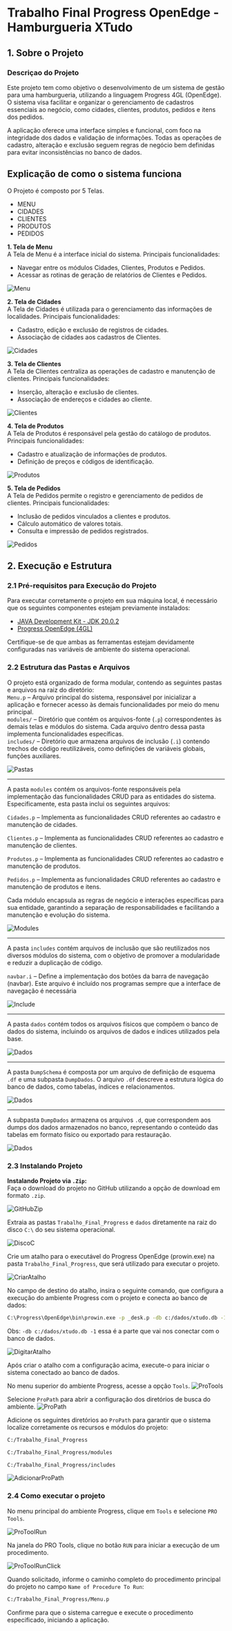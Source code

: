 # Trabalho Final Progress OpenEdge - Hamburgueria XTudo

## 1. Sobre o Projeto

### Descriçao do Projeto
Este projeto tem como objetivo o desenvolvimento de um sistema de gestão para uma hamburgueria, utilizando a linguagem Progress 4GL (OpenEdge). O sistema visa facilitar e organizar o gerenciamento de cadastros essenciais ao negócio, como cidades, clientes, produtos, pedidos e itens dos pedidos.

A aplicação oferece uma interface simples e funcional, com foco na integridade dos dados e validação de informações. Todas as operações de cadastro, alteração e exclusão seguem regras de negócio bem definidas para evitar inconsistências no banco de dados.


## Explicação de como o sistema funciona

O Projeto é composto por 5 Telas.
  - MENU 
  - CIDADES
  - CLIENTES
  - PRODUTOS
  - PEDIDOS

**1. Tela de Menu** <br>
A Tela de Menu é a interface inicial do sistema.
Principais funcionalidades:

- Navegar entre os módulos Cidades, Clientes, Produtos e Pedidos.
- Acessar as rotinas de geração de relatórios de Clientes e Pedidos.

![Menu](media/MenuXtudo.png)

**2. Tela de Cidades** <br>
A Tela de Cidades é utilizada para o gerenciamento das informações de localidades.
Principais funcionalidades:

- Cadastro, edição e exclusão de registros de cidades.
- Associação de cidades aos cadastros de Clientes.

![Cidades](media/CidadesXtudo.png)

**3. Tela de Clientes** <br>
A Tela de Clientes centraliza as operações de cadastro e manutenção de clientes.
Principais funcionalidades:

- Inserção, alteração e exclusão de clientes.
- Associação de endereços e cidades ao cliente.

![Clientes](media/ClientesXtudo.png)

**4. Tela de Produtos** <br>
A Tela de Produtos é responsável pela gestão do catálogo de produtos.
Principais funcionalidades:

- Cadastro e atualização de informações de produtos.
- Definição de preços e códigos de identificação.

![Produtos](media/ProdutosXtudo.png)

**5. Tela de Pedidos** <br>
A Tela de Pedidos permite o registro e gerenciamento de pedidos de clientes.
Principais funcionalidades:

- Inclusão de pedidos vinculados a clientes e produtos.
- Cálculo automático de valores totais.
- Consulta e impressão de pedidos registrados.

![Pedidos](media/PedidosXtudo.png)

## 2. Execução e Estrutura

### 2.1 Pré-requisitos para Execução do Projeto
Para executar corretamente o projeto em sua máquina local, é necessário que os seguintes componentes estejam previamente instalados:<br>
- [JAVA Development Kit - JDK 20.0.2](https://jdk.java.net/archive/)
- [Progress OpenEdge (4GL)](https://www.progress.com/oedk)

Certifique-se de que ambas as ferramentas estejam devidamente configuradas nas variáveis de ambiente do sistema operacional.

### 2.2 Estrutura das Pastas e Arquivos
O projeto está organizado de forma modular, contendo as seguintes pastas e arquivos na raiz do diretório:<br>
`Menu.p` – Arquivo principal do sistema, responsável por inicializar a aplicação e fornecer acesso às demais funcionalidades por meio do menu principal.<br>
`modules/` – Diretório que contém os arquivos-fonte (`.p`) correspondentes às demais telas e módulos do sistema. Cada arquivo dentro dessa pasta implementa funcionalidades específicas.<br>
`includes/` – Diretório que armazena arquivos de inclusão (`.i`) contendo trechos de código reutilizáveis, como definições de variáveis globais, funções auxiliares.

![Pastas](media/EstruturaPastas.png)

---

A pasta `modules` contém os arquivos-fonte responsáveis pela implementação das funcionalidades CRUD para as entidades do sistema. Especificamente, esta pasta inclui os seguintes arquivos:

`Cidades.p` – Implementa as funcionalidades CRUD referentes ao cadastro e manutenção de cidades.

`Clientes.p` – Implementa as funcionalidades CRUD referentes ao cadastro e manutenção de clientes.

`Produtos.p` – Implementa as funcionalidades CRUD referentes ao cadastro e manutenção de produtos.

`Pedidos.p` – Implementa as funcionalidades CRUD referentes ao cadastro e manutenção de produtos e itens.

Cada módulo encapsula as regras de negócio e interações específicas para sua entidade, garantindo a separação de responsabilidades e facilitando a manutenção e evolução do sistema.

![Modules](media/PastaModules.png)

---
A pasta `includes` contém arquivos de inclusão que são reutilizados nos diversos módulos do sistema, com o objetivo de promover a modularidade e reduzir a duplicação de código.

`navbar.i` – Define a implementação dos botões da barra de navegação (navbar). Este arquivo é incluído nos programas sempre que a interface de navegação é necessária

![Include](media/PastaInclude.png)

---

A pasta `dados` contém todos os arquivos físicos que compõem o banco de dados do sistema, incluindo os arquivos de dados e índices utilizados pela base.

![Dados](media/PastaDados.png)

---

A pasta `DumpSchema` é composta por um arquivo de definição de esquema `.df` e uma subpasta `DumpDados`. O arquivo `.df` descreve a estrutura lógica do banco de dados, como tabelas, índices e relacionamentos.


![Dados](media/PastaSchema.png)

---
A subpasta `DumpDados` armazena os arquivos `.d`, que correspondem aos dumps dos dados armazenados no banco, representando o conteúdo das tabelas em formato físico ou exportado para restauração.

![Dados](media/PastaDumpDados.png)

### 2.3 Instalando Projeto
**Instalando Projeto via `.Zip`:** <br>
Faça o download do projeto no GitHub utilizando a opção de download em formato `.zip`.

![GitHubZip](media/imagem1.png)

Extraia as pastas `Trabalho_Final_Progress` e `dados` diretamente na raiz do disco `C:\` do seu sistema operacional.

![DiscoC](media/Image2.png)

Crie um atalho para o executável do Progress OpenEdge (prowin.exe) na pasta `Trabalho_Final_Progress`, que será utilizado para executar o projeto.

![CriarAtalho](media/CriandoAtalho.png)

No campo de destino do atalho, insira o seguinte comando, que configura a execução do ambiente Progress com o projeto e conecta ao banco de dados:


```bash
C:\Progress\OpenEdge\bin\prowin.exe -p _desk.p -db c:/dados/xtudo.db -1 -d dmy -E
```

Obs: `-db c:/dados/xtudo.db -1` essa é a parte que vai nos conectar com o banco de dados.

![DigitarAtalho](media/DigitarAtalho.png)

Após criar o atalho com a configuração acima, execute-o para iniciar o sistema conectado ao banco de dados.


No menu superior do ambiente Progress, acesse a opção `Tools`.
![ProTools](media/ProTools.png)


Selecione `ProPath` para abrir a configuração dos diretórios de busca do ambiente.
![ProPath](media/ProPath.png)

Adicione os seguintes diretórios ao `ProPath` para garantir que o sistema localize corretamente os recursos e módulos do projeto:

```bash
C:/Trabalho_Final_Progress
```
```bash
C:/Trabalho_Final_Progress/modules
```
```bash
C:/Trabalho_Final_Progress/includes
```

![AdicionarProPath](media/AdicionarProPath.png)


### 2.4 Como executar o projeto

No menu principal do ambiente Progress, clique em `Tools` e selecione `PRO Tools`.

![ProToolRun](media/ProToolRun.png)

Na janela do PRO Tools, clique no botão `RUN` para iniciar a execução de um procedimento.

![ProToolRunClick](media/ProToolRunClick.png)

Quando solicitado, informe o caminho completo do procedimento principal do projeto no campo `Name of Procedure To Run`:

```bash
C:/Trabalho_Final_Progress/Menu.p
```

Confirme para que o sistema carregue e execute o procedimento especificado, iniciando a aplicação.
